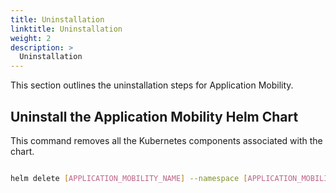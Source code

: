 ```yaml
---
title: Uninstallation
linktitle: Uninstallation
weight: 2
description: >
  Uninstallation
---
```


This section outlines the uninstallation steps for Application Mobility.

## Uninstall the Application Mobility Helm Chart

This command removes all the Kubernetes components associated with the chart.

```bash 

helm delete [APPLICATION_MOBILITY_NAME] --namespace [APPLICATION_MOBILITY_NAMESPACE]
```
